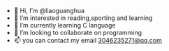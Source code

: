 - 👋 Hi, I’m @liaoguanghua
- 👀 I’m interested in reading,sporting and learning
- 🌱 I’m currently learning C language
- 💞️ I’m looking to collaborate on programming
- 📫 you can contact my email 3046235271@qq.com

<!---
liaoguanghua/liaoguanghua is a ✨ special ✨ repository because its `README.md` (this file) appears on your GitHub profile.
You can click the Preview link to take a look at your changes.
--->
